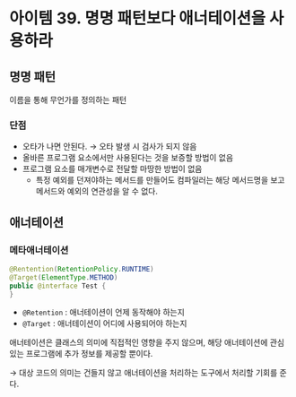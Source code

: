 # 아이템 39. 명명 패턴보다 애너테이션을 사용하라

## 명명 패턴

이름을 통해 무언가를 정의하는 패턴

### 단점

- 오타가 나면 안된다. → 오타 발생 시 검사가 되지 않음
- 올바른 프로그램 요소에서만 사용된다는 것을 보증할 방법이 없음
- 프로그램 요소를 매개변수로 전달할 마땅한 방법이 없음
  - 특정 예외를 던져야하는 메서드를 만들어도 컴파일러는 해당 메서드명을 보고 메서드와 예외의 연관성을 알 수 없다.

## 애너테이션

### 메타애너테이션

```java
@Rentention(RetentionPolicy.RUNTIME)
@Target(ElementType.METHOD)
public @interface Test {
}
```

- `@Retention` : 애너테이션이 언제 동작해야 하는지
- `@Target` : 애너테이션이 어디에 사용되어야 하는지

애너테이션은 클래스의 의미에 직접적인 영향을 주지 않으며, 해당 애너테이션에 관심 있는 프로그램에 추가 정보를 제공할 뿐이다.

→ 대상 코드의 의미는 건들지 않고 애너테이션을 처리하는 도구에서 처리할 기회를 준다.
